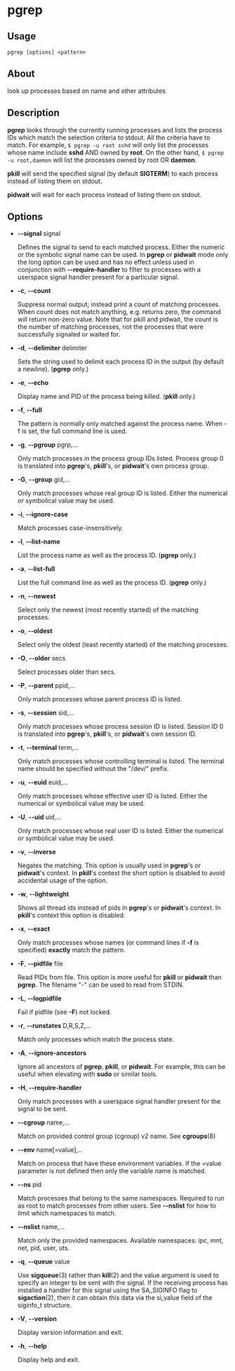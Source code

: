 # pgrep

## Usage
```
pgrep [options] <pattern>
```

## About

look up processes based on name and other attributes

## Description

**pgrep** looks through the currently running processes and lists the process IDs which match the selection criteria to stdout. All the criteria have to match. For example, ```$ pgrep -u root sshd``` will only list the processes whose name include **sshd** AND owned by **root**. On the other hand, ```$ pgrep -u root,daemon``` will list the processes owned by root OR **daemon**.

**pkill** will send the specified signal (by default **SIGTERM**) to each process instead of listing them on stdout.

**pidwait** will wait for each process instead of listing them on stdout.

## Options

- **--signal** signal

    Defines the signal to send to each matched process.  Either the numeric or the symbolic signal name can be used. In **pgrep** or **pidwait** mode only the long option can be used and has no effect unless used in conjunction with **--require-handler** to filter to processes with a userspace signal handler present for a particular signal.

- **-c**, **--count**

    Suppress normal output; instead print a count of matching processes.  When count does not match anything, e.g. returns zero, the command will return non-zero value. Note that for pkill and pidwait, the count is the number of matching processes, not the processes that were successfully signaled or waited for.

- **-d**, **--delimiter** delimiter

    Sets the string used to delimit each process ID in the output (by default a newline). (**pgrep** only.)

- **-e**, **--echo**

    Display name and PID of the process being killed. (**pkill** only.)

- **-f**, **--full**

    The pattern is normally only matched against the process name. When -f is set, the full command line is used.

- **-g**, **--pgroup** pgrp,...

    Only match processes in the process group IDs listed. Process group 0 is translated into **pgrep**'s, **pkill**'s, or **pidwait**'s own process group.

- **-G**, **--group** gid,...

    Only match processes whose real group ID is listed. Either the numerical or symbolical value may be used.

- **-i**, **--ignore-case**

    Match processes case-insensitively.

- **-l**, **--list-name**

    List the process name as well as the process ID. (**pgrep** only.)

- **-a**, **--list-full**

    List the full command line as well as the process ID. (**pgrep** only.)

- **-n**, **--newest**

    Select only the newest (most recently started) of the matching processes.

- **-o**, **--oldest**

    Select only the oldest (least recently started) of the matching processes.

- **-O**, **--older** secs

    Select processes older than secs.

- **-P**, **--parent** ppid,...

    Only match processes whose parent process ID is listed.

- **-s**, **--session** sid,...

    Only match processes whose process session ID is listed. Session ID 0 is translated into **pgrep**'s, **pkill**'s, or **pidwait**'s own session ID.

- **-t**, **--terminal** term,...

    Only match processes whose controlling terminal is listed. The terminal name should be specified without the "/dev/" prefix.

- **-u**, **--euid** euid,...

    Only match processes whose effective user ID is listed. Either the numerical or symbolical value may be used.

- **-U**, **--uid** uid,...

    Only match processes whose real user ID is listed. Either the numerical or symbolical value may be used.

- **-v**, **--inverse**

    Negates the matching. This option is usually used in **pgrep**'s or **pidwait**'s context. In **pkill**'s context the short option is disabled to avoid accidental usage of the option.

- **-w**, **--lightweight**

    Shows all thread ids instead of pids in **pgrep**'s or **pidwait**'s context. In **pkill**'s context this option is disabled.

- **-x**, **--exact**

    Only match processes whose names (or command lines if **-f** is specified) **exactly** match the pattern.

- **-F**, **--pidfile** file

    Read PIDs from file. This option is more useful for **pkill** or **pidwait** than **pgrep**. The filename "-" can be used to read from STDIN.

- **-L**, **--logpidfile**

    Fail if pidfile (see **-F**) not locked.

- **-r**, **--runstates** D,R,S,Z,...

    Match only processes which match the process state.

- **-A**, **--ignore-ancestors**

    Ignore all ancestors of **pgrep**, **pkill**, or **pidwait**. For example, this can be useful when elevating with **sudo** or similar tools.

- **-H**, **--require-handler**

    Only match processes with a userspace signal handler present for the signal to be sent.

- **--cgroup** name,...

    Match on provided control group (cgroup) v2 name. See **cgroups**(8)

- **--env** name[=value],..

    Match on process that have these environment variables. If the =value parameter is not defined then only the variable name is matched.

- **--ns** pid

    Match processes that belong to the same namespaces. Required to run as root to match  processes from other users. See **--nslist** for how to limit which namespaces to match.

- **--nslist** name,...

    Match only the provided namespaces. Available namespaces: ipc, mnt, net, pid, user, uts.

- **-q**, **--queue** value

    Use **sigqueue**(3) rather than **kill**(2) and the value argument is used to specify an integer to be sent with the signal. If the receiving process has installed a handler for this signal using the SA_SIGINFO flag to **sigaction**(2), then it can obtain this data via the si_value field of the siginfo_t structure.

- **-V**, **--version**

    Display version information and exit.

- **-h**, **--help**

    Display help and exit.
